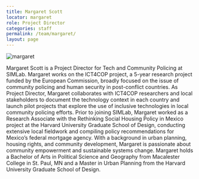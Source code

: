 ```yaml
---
title: Margaret Scott
locator: margaret
role: Project Director
categories: staff
permalink: /team/margaret/
layout: page
---
```

![margaret]({{site.baseurl}}/images/margaret_big.jpg)

Margaret Scott is a Project Director for Tech and Community Policing at SIMLab. Margaret works on the ICT4COP project, a 5-year research project funded by the European Commission, broadly focused on the issue of community policing and human security in post-conflict countries. As Project Director, Margaret collaborates with ICT4COP researchers and local stakeholders to document the technology context in each country and launch pilot projects that explore the use of inclusive technologies in local community policing efforts. Prior to joining SIMLab, Margaret worked as a Research Associate with the Rethinking Social Housing Policy in Mexico project at the Harvard University Graduate School of Design, conducting extensive local fieldwork and compiling policy recommendations for Mexico’s federal mortgage agency. With a background in urban planning, housing rights, and community development, Margaret is passionate about community empowerment and sustainable systems change. Margaret holds a Bachelor of Arts in Political Science and Geography from Macalester College in St. Paul, MN and a Master in Urban Planning from the Harvard University Graduate School of Design.